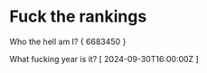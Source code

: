 # Fuck the rankings

Who the hell am I?
{ 6683450 }

What fucking year is it?
[ 2024-09-30T16:00:00Z ]
